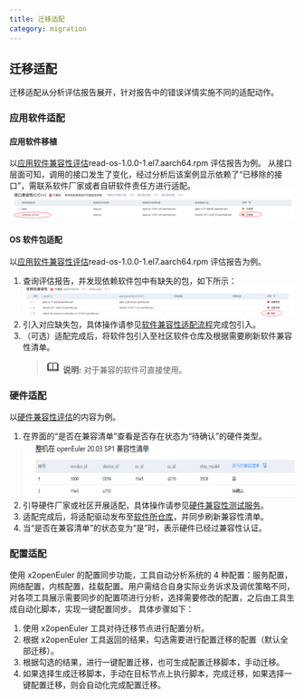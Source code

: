 ```yaml
---
title: 迁移适配
category: migration
---
```


## 迁移适配

迁移适配从分析评估报告展开，针对报告中的错误详情实施不同的适配动作。

### 应用软件适配

#### 应用软件移植

以[应用软件兼容性评估](#应用软件兼容性评估)read-os-1.0.0-1.el7.aarch64.rpm 评估报告为例。
从接口层面可知，调用的接口发生了变化，经过分析后该案例显示依赖了“已移除的接口”，需联系软件厂家或者自研软件责任方进行适配。
![接口兼容性](./InterfaceCompatibility.png)

#### OS 软件包适配

以[应用软件兼容性评估](#应用软件兼容性评估)read-os-1.0.0-1.el7.aarch64.rpm 评估报告为例。

1. 查询评估报告，并发现依赖软件包中有缺失的包，如下所示：
   ![依赖包兼容性](./Dependencypackagecompatibility.png)
2. 引入对应缺失包，具体操作请参见[软件兼容性适配流程](https://gitee.com/openeuler/oec-application/blob/master/doc/openEuler%E7%A4%BE%E5%8C%BA%E5%BC%80%E6%BA%90%E8%BD%AF%E4%BB%B6%E9%80%82%E9%85%8D%E6%B5%81%E7%A8%8B.md)完成包引入。
3. （可选）适配完成后，将软件包引入至社区软件仓库及根据需要刷新软件兼容性清单。
   > ![](./icon-note.gif) **说明:**
   > 对于兼容的软件可直接使用。

### 硬件适配

以[硬件兼容性评估](#硬件兼容性评估)的内容为例。

1. 在界面的“是否在兼容清单”查看是否存在状态为“待确认”的硬件类型。
   ![兼容性清单](./CompatibilityChecklist.png)
2. 引导硬件厂家或社区开展适配，具体操作请参见[硬件兼容性测试服务](https://www.openeuler.org/zh/compatibility/hardware/)。
3. 适配完成后，将适配驱动发布至[软件所仓库](https://repo.oepkgs.net/openEuler/rpm/)，并同步刷新兼容性清单。
4. 当“是否在兼容清单”的状态变为“是”时，表示硬件已经过兼容性认证。

### 配置适配

使用 x2openEuler 的配置同步功能，工具自动分析系统的 4 种配置：服务配置，网络配置，内核配置，挂载配置。用户需结合自身实际业务诉求及调优策略不同，对各项工具展示需要同步的配置项进行分析，选择需要修改的配置，之后由工具生成自动化脚本，实现一键配置同步。
具体步骤如下：

1. 使用 x2openEuler 工具对待迁移节点进行配置分析。
2. 根据 x2openEuler 工具返回的结果，勾选需要进行配置迁移的配置（默认全部迁移）。
3. 根据勾选的结果，进行一键配置迁移，也可生成配置迁移脚本，手动迁移。
4. 如果选择生成迁移脚本，手动在目标节点上执行脚本，完成迁移，如果选择一键配置迁移，则会自动化完成配置迁移。
